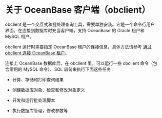 关于 OceanBase 客户端（obclient） 
===============================================



obclient 是一个交互式和批处理查询工具，需要单独安装。它是一个命令行用户界面，在连接到数据库时充当客户端，支持 OceanBase 的 Oracle 租户和 MySQL 租户。

obclient 运行时需要指定 OceanBase 租户的连接信息，具体方法请参考 [通过 obclient 连接 OceanBase 租户](../../../../8.developer-guide-oracle-mode/2.connect-to-the-oceanbase-database-1/1.connect-to-an-oceanbase-tenant-by-using-obclient-1.md)。

连接上 OceanBase 数据库后，在 obclient 里，可以运行一些 obclient 命令（包含常用的 MySQL 命令）、SQL 语句来执行下面这些任务：

* 计算、存储和打印查询结果

  

* 创建数据库对象、检查和修改对象定义

  

* 开发和运行批处理脚本

  

* 执行数据库管理，修改参数等

  



